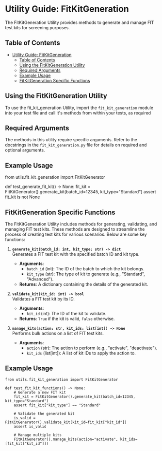 # Utility Guide: FitKitGeneration

The FitKitGeneration Utility provides methods to generate and manage FIT test kits for screening purposes.

## Table of Contents

- [Utility Guide: FitKitGeneration](#utility-guide-fitkitgeneration)
  - [Table of Contents](#table-of-contents)
  - [Using the FitKitGeneration Utility](#using-the-fitkitgeneration-utility)
  - [Required Arguments](#required-arguments)
  - [Example Usage](#example-usage)
  - [FitKitGeneration Specific Functions](#fitkitgeneration-specific-functions)

## Using the FitKitGeneration Utility

To use the fit_kit_generation Utility, import the `fit_kit_generation` module into your test file and call it's methods from within your tests, as required

## Required Arguments

The methods in this utility require specific arguments. Refer to the docstrings in the `fit_kit_generation.py` file for details on required and optional arguments.

## Example Usage

from utils.fit_kit_generation import FitKitGenerator

def test_generate_fit_kit() -> None:
    fit_kit = FitKitGenerator().generate_kit(batch_id=12345, kit_type="Standard")
    assert fit_kit is not None

## FitKitGeneration Specific Functions

The FitKitGeneration Utility includes methods for generating, validating, and managing FIT test kits. These methods are designed to streamline the process of creating test kits for various scenarios. Below are some key functions:

1. **`generate_kit(batch_id: int, kit_type: str) -> dict`**  
   Generates a FIT test kit with the specified batch ID and kit type.  
   - **Arguments**:
     - `batch_id` (int): The ID of the batch to which the kit belongs.
     - `kit_type` (str): The type of kit to generate (e.g., "Standard", "Advanced").
   - **Returns**: A dictionary containing the details of the generated kit.

2. **`validate_kit(kit_id: int) -> bool`**  
   Validates a FIT test kit by its ID.  
   - **Arguments**:
     - `kit_id` (int): The ID of the kit to validate.
   - **Returns**: `True` if the kit is valid, `False` otherwise.

3. **`manage_kits(action: str, kit_ids: list[int]) -> None`**  
   Performs bulk actions on a list of FIT test kits.  
   - **Arguments**:
     - `action` (str): The action to perform (e.g., "activate", "deactivate").
     - `kit_ids` (list[int]): A list of kit IDs to apply the action to.

## Example Usage

    from utils.fit_kit_generation import FitKitGenerator

    def test_fit_kit_functions() -> None:
        # Generate a new FIT kit
        fit_kit = FitKitGenerator().generate_kit(batch_id=12345, kit_type="Standard")
        assert fit_kit["kit_type"] == "Standard"

        # Validate the generated kit
        is_valid = FitKitGenerator().validate_kit(kit_id=fit_kit["kit_id"])
        assert is_valid

        # Manage multiple kits
        FitKitGenerator().manage_kits(action="activate", kit_ids=[fit_kit["kit_id"]])
        